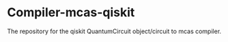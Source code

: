 # Compiler-mcas-qiskit
The repository for the qiskit QuantumCircuit object/circuit to mcas compiler.
